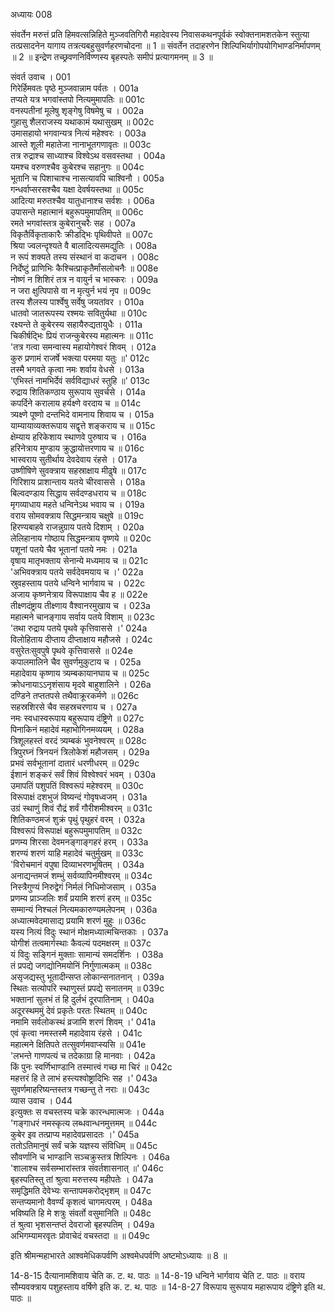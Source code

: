 अध्यायः 008

संवर्तेन मरुत्तं प्रति हिमवत्सन्निहिते मुञ्जवतिगिरौ महादेवस्य निवासकथनपूर्वकं स्वोक्तनामशतकेन स्तुत्या तत्प्रसादनेन यागाय तत्रत्यबहुसुवर्णहरणचोदना ॥ 1 ॥ संवर्तेन तदाहरणेन शिल्पिभिर्यागोपयोगिभाण्डनिर्मापणम् ॥ 2 ॥ इन्द्रेण तच्छ्रवणनिर्विण्णस्य बृहस्पतेः समीपं प्रत्यागमनम् ॥ 3 ॥

संवर्त उवाच ।	001  
गिरेर्हिमवतः पृष्ठे मुञ्जवान्नाम पर्वतः ।	001a  
तप्यते यत्र भगवांस्तपो नित्यमुमापतिः ॥	001c  
वनस्पतीनां मूलेषु शृङ्गेषु विषमेषु च ।	002a  
गुहासु शैलराजस्य यथाकामं यथासुखम् ॥	002c  
उमासहायो भगवान्यत्र नित्यं महेश्वरः ।	003a  
आस्ते शूली महातेजा नानाभूतगणावृतः ॥	003c  
तत्र रुद्राश्च साध्याश्च विश्वेऽथ वसवस्तथा ।	004a  
यमश्च वरुणश्चैव कुबेरश्च सहानुगः ॥	004c  
भूतानि च पिशाचाश्च नासत्यावपि चाश्विनौ ।	005a  
गन्धर्वाप्सरसश्चैव यक्षा देवर्षयस्तथा ॥	005c  
आदित्या मरुतश्चैव यातुधानाश्च सर्वशः ।	006a  
उपासन्ते महात्मानं बहुरूपमुमापतिम् ॥	006c  
रमते भगवांस्तत्र कुबेरानुचरैः सह ।	007a  
विकृतैर्विकृताकारैः क्रीडद्भिः पृथिवीपते ॥	007c  
श्रिया ज्वलन्दृश्यते वै बालादित्यसमद्युतिः ।	008a  
न रूपं शक्यते तस्य संस्थानं वा कदाचन ।	008c  
निर्देष्टुं प्राणिभिः कैश्चित्प्राकृतैर्मांसलोचनैः ॥	008e  
नोष्णं न शिशिरं तत्र न वायुर्न च भास्करः ।	009a  
न जरा क्षुत्पिपासे वा न मृत्युर्न भयं नृप ॥	009c  
तस्य शैलस्य पार्श्वेषु सर्वेषु जयतांवर ।	010a  
धातवो जातरूपस्य रश्मयः सवितुर्यथा ॥	010c  
रक्ष्यन्ते ते कुबेरस्य सहायैरुद्यतायुधैः ।	011a  
चिकीर्षद्भिः प्रियं राजन्कुबेरस्य महात्मनः ॥	011c  
\'तत्र गत्वा समन्वास्य महायोगेश्वरं शिवम् ।	012a  
कुरु प्रणामं राजर्षे भक्त्या परमया यतुः ॥\'	012c  
तस्मै भगवते कृत्वा नमः शर्वाय वेधसे ।	013a  
\'एभिस्तं नामभिर्देवं सर्वविद्याधरं स्तुहि ॥\'	013c  
रुद्राय शितिकण्ठाय सुरूपाय सुवर्चसे ।	014a  
कपर्दिने करालाय हर्यक्ष्णे वरदाय च ॥	014c  
त्र्यक्ष्णे पूष्णो दन्तभिदे वामनाय शिवाय च ।	015a  
याम्यायाव्यक्तरूपाय सद्वृत्ते शङ्कराय च ॥	015c  
क्षेम्याय हरिकेशाय स्थाणवे पुरुषाय च ।	016a  
हरिनेत्राय मुण्डाय क्रुद्धायोत्तरणाय च ॥	016c  
भास्वराय सुतीर्थाय देवदेवाय रंहसे ।	017a  
उष्णीषिणे सुवक्त्राय सहस्राक्षाय मीढुषे ॥	017c  
गिरिशाय प्राशान्ताय यतये चीरवाससे ।	018a  
बिल्वदण्डाय सिद्धाय सर्वदण्डधराय च ॥	018c  
मृगव्याधाय महते धन्विनेऽथ भवाय च ।	019a  
वराय सोमवक्त्राय सिद्धमन्त्राय चक्षुषे ॥	019c  
हिरण्यबाहवे राजन्नुग्राय पतये दिशाम् ।	020a  
लेलिहानाय गोष्ठाय सिद्धमन्त्राय वृष्णये ॥	020c  
पशूनां पतये चैव भूतानां पतये नमः ।	021a  
वृषाय मातृभक्ताय सेनान्ये मध्यमाय च ॥	021c  
\'अभिवक्त्राय पतये सर्वदेवमयाय च ।\'	022a  
स्रुवहस्ताय पतये धन्विने भार्गवाय च ।	022c  
अजाय कृष्णनेत्राय विरूपाक्षाय चैव ह ॥	022e  
तीक्ष्णदंष्ट्राय तीक्ष्णाय वैश्वानरमुखाय च ।	023a  
महात्मने चानङ्गाय सर्वाय पतये विशाम् ॥	023c  
\'तथा रुद्राय पतये पृथवे कृत्तिवाससे ।\'	024a  
विलोहिताय दीप्ताय दीप्ताक्षाय महौजसे ।	024c  
वसुरेतःसुवपुषे पृथवे कृत्तिवाससे ॥	024e  
कपालमालिने चैव सुवर्णमुकुटाय च ।	025a  
महादेवाय कृष्णाय त्र्यम्बकायानघाय च ॥	025c  
क्रोधनायाऽऽनृशंसाय मृदवे बाहुशालिने ।	026a  
दण्डिने तप्ततपसे तथैवाक्रूरकर्मणे ॥	026c  
सहस्रशिरसे चैव सहस्रचरणाय च ।	027a  
नमः स्वधास्वरूपाय बहुरूपाय दंष्ट्रिणे ॥	027c  
पिनाकिनं महादेवं महाभोगिनमव्ययम् ।	028a  
त्रिशूलहस्तं वरदं त्र्यम्बकं भुवनेश्वरम् ॥	028c  
त्रिपुरघ्नं त्रिनयनं त्रिलोकेशं महौजसम् ।	029a  
प्रभवं सर्वभूतानां दातारं धरणीधरम् ॥	029c  
ईशानं शङ्करं सर्वं शिवं विश्वेश्वरं भवम् ।	030a  
उमापतिं पशुपतिं विश्वरूपं महेश्वरम् ॥	030c  
विरूपाक्षं दशभुजं विष्यन्दं गोवृषध्वजम् ।	031a  
उग्रं स्थाणुं शिवं रौद्रं शर्वं गौरीशमीश्वरम् ॥	031c  
शितिकण्ठमजं शुक्रं पृथुं पृथुहरं वरम् ।	032a  
विश्वरूपं विरूपाक्षं बहुरूपमुमापतिम् ॥	032c  
प्रणम्य शिरसा देवमनङ्गाङ्गहरं हरम् ।	033a  
शरण्यं शरणं याहि महादेवं चतुर्मुखम् ॥	033c  
\'विरोचमानं वपुषा दिव्याभरणभूषितम् ।	034a  
अनाद्यन्तमजं शम्भुं सर्वव्यापिनमीश्वरम् ॥	034c  
निस्त्रैगुण्यं निरुद्वेगं निर्मलं निधिमोजसाम् ।	035a  
प्रणम्य प्राञ्जलिः शर्वं प्रयामि शरणं हरम् ॥	035c  
सम्मान्यं निश्चलं नित्यमकारुण्यमलेपनम् ।	036a  
अध्यात्मवेदमासाद्य प्रयामि शरणं मुहुः ॥	036c  
यस्य नित्यं विदुः स्थानं मोक्षमध्यात्मचिन्तकाः ।	037a  
योगीशं तत्वमार्गस्थाः कैवल्यं पदमक्षरम् ॥	037c  
यं विदुः सङ्गिनं मुक्ताः सामान्यं समदर्शिनः ।	038a  
तं प्रपद्ये जगद्योनिमयोनिं निर्गुणात्मकम् ॥	038c  
असृजद्यस्तु भूतादीन्सप्त लोकान्सनातनान् ।	039a  
स्थितः सत्योपरि स्थाणुस्तं प्रपद्ये सनातनम् ॥	039c  
भक्तानां सुलभं तं हि दुर्लभं दूरपातिनाम् ।	040a  
अदूरस्थममुं देवं प्रकृतेः परतः स्थितम् ॥	040c  
नमामि सर्वलोकस्थं व्रजामि शरणं शिवम् ।\'	041a  
एवं कृत्वा नमस्तस्मै महादेवाय रंहसे ।	041c  
महात्मने क्षितिपते तत्सुवर्णमवाप्स्यसि ॥	041e  
\'लभन्ते गाणपत्यं च तदेकाग्रा हि मानवाः ।	042a  
किं पुनः स्वर्णिभाण्डानि तस्मात्त्वं गच्छ मा चिरं ॥	042c  
महत्तरं हि ते लाभं हस्त्यश्वोष्ट्रादिभिः सह ।\'	043a  
सुवर्णमाहरिष्यन्तस्तत्र गच्छन्तु ते नराः ॥	043c  
व्यास उवाच ।	044  
इत्युक्तः स वचस्तस्य चक्रे कारन्धमात्मजः ।	044a  
\'गङ्गाधरं नमस्कृत्य लब्धवान्धनमुत्तमम् ॥	044c  
कुबेर इव तत्प्राप्य महादेवप्रसादतः ।\'	045a  
ततोऽतिमानुषं सर्वं चक्रे यज्ञस्य संविधिम् ॥	045c  
सौवर्णानि च भाण्डानि सञ्चक्रुस्तत्र शिल्पिनः ।	046a  
\'शालाश्च सर्वसम्भारांस्तत्र संवर्तशासनात् ॥\'	046c  
बृहस्पतिस्तु तां श्रुत्वा मरुत्तस्य महीपतेः ।	047a  
समृद्धिमति देवेभ्यः सन्तापमकरोद्भृशम् ॥	047c  
सन्तप्यमानो वैवर्ण्यं कृशत्वं चागमत्परम् ।	048a  
भविष्यति हि मे शत्रुः संवर्तो वसुमानिति ॥	048c  
तं श्रुत्वा भृशसन्तप्तं देवराजो बृहस्पतिम् ।	049a  
अभिगम्यामरवृतः प्रोवाचेदं वचस्तदा ॥ ॥	049c  

इति श्रीमन्महाभारते आश्वमेधिकपर्वणि अश्वमेधपर्वणि अष्टमोऽध्यायः ॥ 8 ॥

14-8-15 दैत्यानामशिवाय चेति क. ट. थ. पाठः ॥ 14-8-19 धन्विने भार्गवाय चेति ट. पाठः ॥ वराय सौम्यवक्त्राय पशुहस्ताय वर्षिणे इति क. ट. थ. पाठः  ॥ 14-8-27 विरूपाय सुरूपाय महारूपाय दंष्ट्रिणे इति थ. पाठः ॥
